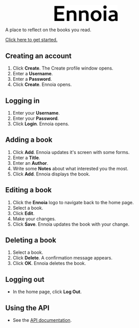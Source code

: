 <div align="center">
  <img src="bookshelf/static/Ennoia.svg" alt="Ennoia logo" width="200">
</div>

A place to reflect on the books you read.

[Click here to get started.](https://ennoia.pythonanywhere.com/auth/login)


## Creating an account

1. Click **Create**. The Create profile window opens.
2. Enter a **Username**.
3. Enter a **Password**.
4. Click **Create**. Ennoia opens.

## Logging in

1. Enter your **Username**.
2. Enter your **Password**.
3. Click **Login**. Ennoia opens.

## Adding a book

1. Click **Add**. Ennoia updates it's screen with some forms.
2. Enter a **Title**.
3. Enter an **Author**.
4. Write some **Notes** about what interested you the most.
5. Click **Add**. Ennoia displays the book.

## Editing a book

1. Click the **Ennoia** logo to navigate back to the home page.
2. Select a book.
3. Click **Edit**.
4. Make your changes.
5. Click **Save**. Ennoia updates the book with your change.

## Deleting a book

1. Select a book.
2. Click **Delete**. A confirmation message appears.
3. Click **OK**. Ennoia deletes the book.

## Logging out

- In the home page, click **Log Out**.

## Using the API
- See the [API documentation](https://seiji-alyosha.github.io/ennoia_api_docs/).
